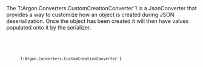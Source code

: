 <?xml version="1.0" encoding="utf-8"?>
<topic id="CustomCreationConverter" revisionNumber="1">
  <developerConceptualDocument xmlns="http://ddue.schemas.microsoft.com/authoring/2003/5" xmlns:xlink="http://www.w3.org/1999/xlink">
    <!--
    <summary>
      <para>Optional summary abstract</para>
    </summary>
    -->
    <introduction>
      <para>The <codeEntityReference>T:Argon.Converters.CustomCreationConverter`1</codeEntityReference>
      is a JsonConverter that provides a way
      to customize how an object is created during JSON deserialization. Once
      the object has been created it will then have values populated onto it by
      the serializer.</para>
    </introduction>
    <section>
      <title>Example</title>
      <content>
<code lang="cs" source="..\Src\Tests\Documentation\SerializationTests.cs" region="CustomCreationConverterObject" title="CustomCreationConverter" />
<code lang="cs" source="..\Src\Tests\Documentation\SerializationTests.cs" region="CustomCreationConverterExample" title="CustomCreationConverter Example" />
      </content>
    </section>
    <relatedTopics>
      <codeEntityReference>T:Argon.Converters.CustomCreationConverter`1</codeEntityReference>
    </relatedTopics>
  </developerConceptualDocument>
</topic>
